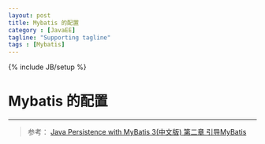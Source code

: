 ```yaml
---
layout: post
title: Mybatis 的配置
category : [JavaEE]
tagline: "Supporting tagline"
tags : [Mybatis]
---
```

{% include JB/setup %}
# Mybatis 的配置
---

> 参考： [Java Persistence with MyBatis 3(中文版) 第二章 引导MyBatis](http://blog.csdn.net/luanlouis/article/details/35570809)  


<!--break-->

